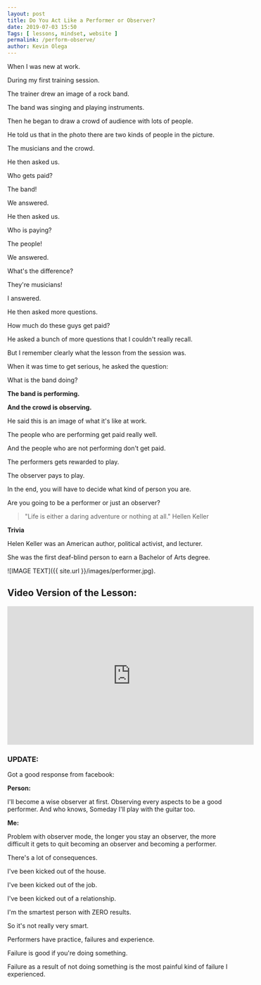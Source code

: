 ```yaml
--- 
layout: post 
title: Do You Act Like a Performer or Observer?
date: 2019-07-03 15:50
Tags: [ lessons, mindset, website ]
permalink: /perform-observe/ 
author: Kevin Olega 
--- 
```

When I was new at work.

During my first training session.

The trainer drew an image of a rock band.

The band was singing and playing instruments.

Then he began to draw a crowd of audience with lots of people.

He told us that in the photo there are two kinds of people in the picture.

The musicians and the crowd.

He then asked us.

Who gets paid?

The band! 

We answered.

He then asked us.

Who is paying?

The people!

We answered.

What's the difference?

They're musicians! 

I answered.

He then asked more questions.

How much do these guys get paid?

He asked a bunch of more questions that I couldn't really recall.

But I remember clearly what the lesson from the session was.

When it was time to get serious, he asked the question:

What is the band doing?

**The band is performing.**

**And the crowd is observing.**

He said this is an image of what it's like at work.

The people who are performing get paid really well.

And the people who are not performing don't get paid.

The performers gets rewarded to play.

The observer pays to play.

In the end, you will have to decide what kind of person you are.

Are you going to be a performer or just an observer?

> "Life is either a daring adventure or nothing at all." Hellen Keller

**Trivia**

Helen Keller was an American author, political activist, and lecturer. 

She was the first deaf-blind person to earn a Bachelor of Arts degree.

![IMAGE TEXT]({{ site.url }}/images/performer.jpg).

## Video Version of the Lesson:

<iframe width="560" height="315" src="https://www.youtube.com/embed/7NZqeVRJ06E" frameborder="0" allow="accelerometer; autoplay; encrypted-media; gyroscope; picture-in-picture" allowfullscreen></iframe>


### UPDATE:

Got a good response from facebook:

**Person:**

I'll become a wise observer at first. Observing every aspects to be a good performer. And who knows, Someday I'll play with the guitar too.

**Me:**

Problem with observer mode, the longer you stay an observer, the more difficult it gets to quit becoming an observer and becoming a performer.

There's a lot of consequences.

I've been kicked out of the house.

I've been kicked out of the job.

I've been kicked out of a relationship.

I'm the smartest person with ZERO results.

So it's not really very smart.

Performers have practice, failures and experience.

Failure is good if you're doing something.

Failure as a result of not doing something is the most painful kind of failure I experienced.